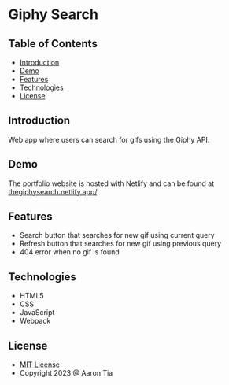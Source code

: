 # Giphy Search

## Table of Contents

- [Introduction](#introduction)
- [Demo](#demo)
- [Features](#features)
- [Technologies](#technologies)
- [License](#license)

<a name="introduction"></a>

## Introduction

Web app where users can search for gifs using the Giphy API.

<a name="demo"></a>

## Demo

The portfolio website is hosted with Netlify and can be found at [thegiphysearch.netlify.app/](https://thegiphysearch.netlify.app/).

<a name="features"></a>

## Features

- Search button that searches for new gif using current query
- Refresh button that searches for new gif using previous query
- 404 error when no gif is found

<a name="technologies"></a>

## Technologies

- HTML5
- CSS
- JavaScript
- Webpack

<a name="license"></a>

## License

- [MIT License](https://badges.mit-license.org)
- Copyright 2023 @ Aaron Tia
